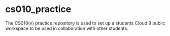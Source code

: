 cs010_practice
==============

The CS010(v) practice repository is used to set up a students Cloud 9 public workspace to be used in collaboration with other students.
